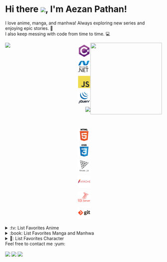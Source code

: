 # Hi there ![](https://user-images.githubusercontent.com/18350557/176309783-0785949b-9127-417c-8b55-ab5a4333674e.gif), I'm Aezan Pathan! 

I love anime, manga, and manhwa! Always exploring new series and enjoying epic stories. 👻
<br/>
I also keep messing with code from time to time. 💻 


<img align='left' src="https://i.pinimg.com/originals/e1/06/ee/e106ee093d744089a5ce56fd49675047.gif" width="230" />


<img align='right' src="https://i.pinimg.com/originals/76/b8/bf/76b8bf71c7eca48894b89cfda19c8d54.gif" width="230" height="230" />




<div style="display: flex; flex-wrap: nowrap; justify-content: space-between; align-items: flex-start; gap: 20px; margin: 20px 0;">
 


  <!-- Right Column - Logos -->
  <div style="flex: 1 1 60%; display: flex; flex-wrap: wrap; gap: 10px; align-items: center; justify-content: flex-end;">
    <img src="https://github.com/devicons/devicon/blob/master/icons/csharp/csharp-original.svg" alt="C#" width="40" height="40">
    <img src="https://github.com/devicons/devicon/blob/master/icons/dot-net/dot-net-original-wordmark.svg" alt=".NET" width="40" height="40">
    <img src="https://github.com/devicons/devicon/blob/master/icons/javascript/javascript-original.svg" alt="JavaScript" width="40" height="40">
    <img src="https://github.com/devicons/devicon/blob/master/icons/jquery/jquery-original-wordmark.svg" alt="jQuery" width="40" height="40">
    <img height="60" src="https://www.nopcommerce.com/images/nopLogos/nopCommerce/nopcommerce_logo.svg">
    <img src="https://github.com/devicons/devicon/blob/master/icons/html5/html5-original-wordmark.svg" alt="HTML5" width="40" height="40">
    <img src="https://github.com/devicons/devicon/blob/master/icons/css3/css3-original-wordmark.svg" alt="CSS3" width="40" height="40">
    <img src="https://github.com/devicons/devicon/blob/master/icons/threejs/threejs-original-wordmark.svg" alt="Three.js" width="40" height="40">
    <img src="https://github.com/devicons/devicon/blob/master/icons/apache/apache-original-wordmark.svg" alt="Apache" width="40" height="40">
    <img src="https://github.com/devicons/devicon/blob/master/icons/microsoftsqlserver/microsoftsqlserver-plain-wordmark.svg" alt="SQL Server" width="40" height="40">
    <img src="https://github.com/devicons/devicon/blob/master/icons/git/git-original-wordmark.svg" alt="Git" width="40" height="40">
  </div>
</div>
<details>
<summary>:tv: List Favorites Anime</summary>
  
<!-- favorites_anime starts -->
* [Tokyo Ghoul](https://anilist.co/anime/20605)  
* [The Misfit of Demon King Academy](https://anilist.co/anime/112301)  
* [Black Clover](https://anilist.co/anime/97940)  
* [Blue Lock](https://anilist.co/anime/153162)  
* [The 100 Girlfriends Who Really, Really, Really, Really, Really Love You](https://anilist.co/anime/160392)  
* [The Daily Lives of High School Boys](https://anilist.co/anime/11843)  
* [Gintama](https://anilist.co/anime/918)  
* [Horimiya](https://anilist.co/anime/124080)  
* [Tonikaku Kawaii](https://anilist.co/anime/116267)  

<!-- favorites_anime ends -->

</details>
<details>
<summary>:book: List Favorites Manga and Manhwa</summary>
  
<!-- favorites_manga starts -->
* [Elecced](https://www.webtoons.com/en/action/eleceed/list?title_no=1571)
* [Azadarake no Classmate ga Shinpai](https://anilist.co/manga/166117)  
<!-- favorites_manga ends -->

</details>
<details>
<summary>🤩: List Favorites Character</summary>
  
<!-- favorites_characters starts -->
* [Ken Kaneki](https://anilist.co/character/87275)
* [Kyouko Hori](https://anilist.co/character/66171)
* [Nagisa Minase](https://anilist.co/character/162885)
* [Marin Kitagawa](https://anilist.co/character/133676)
* [Anos Voldigoad](https://anilist.co/character/152091)  
* [Asta](https://anilist.co/character/121681)  
* [Yoichi Isagi](https://anilist.co/character/127468)  
* [Nasa Yuzaki](https://anilist.co/character/163875)  
* [Polka Shinoyama](https://anilist.co/character/166278)  
* [Tatsumi Oga](https://anilist.co/character/38489)  
* [Senku Ishigami](https://anilist.co/character/127947)  
* [Sung Jin-Woo](https://anilist.co/character/176739)  
* [Kai](https://anilist.co/character/120267)  
* [Gintoki Sakata](https://anilist.co/character/1671)  

<!-- favorites_characters ends -->

</details>
Feel free to contact me :yum:
<br><br>
<a href="https://www.linkedin.com/in/aezan-pathan-069402228?utm_source=share&utm_campaign=share_via&utm_content=profile&utm_medium=android_app" target="_blank"><img src="https://img.shields.io/badge/LinkedIn-aezan-informational"></a>
<a href="mailto:aezanp@gmail.com"><img src="https://img.shields.io/badge/Email-aezanp%40gmail.com-orange"></a>
<a href="https://protfolio-aezan.vercel.app/" target="_blank"><img src="https://img.shields.io/badge/Personal%20Site-aezan.vercel.app-red"></a>
<!-- <a href="https://github.com/AezanPathan/"><img src="https://komarev.com/ghpvc/?username=AezanPathan" alt="visitors" /></a>
  -->
